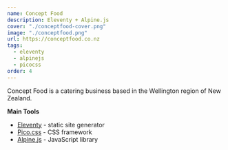 ```yaml
---
name: Concept Food
description: Eleventy + Alpine.js
cover: "./conceptfood-cover.png"
image: "./conceptfood.png"
url: https://conceptfood.co.nz
tags:
  - eleventy
  - alpinejs
  - picocss
order: 4
---
```


Concept Food is a catering business based in the Wellington region of New Zealand.

**Main Tools**

- [Eleventy](https://www.11ty.dev/) - static site generator
- [Pico.css](https://picocss.com/) - CSS framework
- [Alpine.js](https://alpinejs.dev/) - JavaScript library